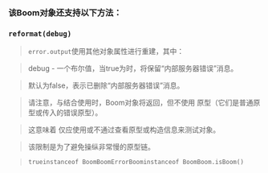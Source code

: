 ### 该Boom对象还支持以下方法：

### ```reformat(debug) ```
>```error.output```使用其他对象属性进行重建，其中：

>debug - 一个布尔值，当true为时，将保留“内部服务器错误”消息。

>默认为false，表示已删除“内部服务器错误”消息。

>请注意，与结合使用时，Boom对象将返回，但不使用 原型（它们是普通原型或传入的错误原型）。

>这意味着 仅应使用或不通过查看原型或构造信息来测试对象。

>该限制是为了避免操纵非常慢的原型链。

>```trueinstanceof BoomBoomErrorBoominstanceof BoomBoom.isBoom()```
